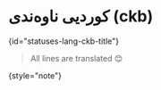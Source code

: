 # کوردیی ناوەندی (ckb)
{id="statuses-lang-ckb-title"}


> All lines are translated 😊
>
{style="note"}
